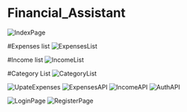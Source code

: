 # Financial_Assistant
![IndexPage](https://github.com/omysov/Financial_Assistant/assets/97920323/e5bc73e2-1976-4327-98bc-ad23627eeba2)

#Expenses list
![ExpensesList](https://github.com/omysov/Financial_Assistant/assets/97920323/2b6f5e16-8b1b-4138-a8a7-3e9ae325d31f)


#Income list
![IncomeList](https://github.com/omysov/Financial_Assistant/assets/97920323/71ffc508-a144-48fc-9faa-1b06c3e4472d)


#Category List
![CategoryList](https://github.com/omysov/Financial_Assistant/assets/97920323/593e8a6e-4a94-4b9d-ba0a-60f105d1a19d)


![UpateExpenses](https://github.com/omysov/Financial_Assistant/assets/97920323/bfdaf68f-e949-487b-b843-6d6b3546a653)
![ExpensesAPI](https://github.com/omysov/Financial_Assistant/assets/97920323/f2ccbd7d-05a0-4d5e-8e53-bb2bde7e9924)
![IncomeAPI](https://github.com/omysov/Financial_Assistant/assets/97920323/3f6816b0-120c-4dc0-ab9d-a1ba8b8fdabb)
![AuthAPI](https://github.com/omysov/Financial_Assistant/assets/97920323/f0bcc94d-573d-437b-a742-2321886e972c)

![LoginPage](https://github.com/omysov/Financial_Assistant/assets/97920323/7b2e59b9-6f06-4b3b-8563-27a257dcfeb1)
![RegisterPage](https://github.com/omysov/Financial_Assistant/assets/97920323/5d96f9d0-f0d1-4a12-a11a-643b694c8208)


